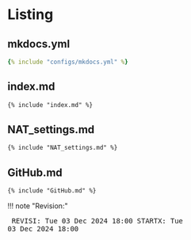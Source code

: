 # Listing

## mkdocs.yml

```yaml
{% include "configs/mkdocs.yml" %}

```

## index.md

```markdown
{% include "index.md" %}

```

## NAT_settings.md

```markdown
{% include "NAT_settings.md" %}

```

## GitHub.md

```markdown
{% include "GitHub.md" %}

```

!!! note "Revision:"
    <pre>
    REVISI: Tue 03 Dec 2024 18:00
    STARTX: Tue 03 Dec 2024 18:00
    </pre>

